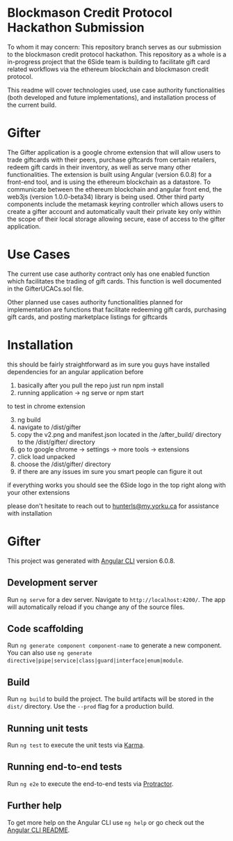 # Blockmason Credit Protocol Hackathon Submission

To whom it may concern: This repository branch serves as our submission to the blockmason credit protocol hackathon. This repository as a whole is a in-progress project that the 6Side team is building to facilitate gift card related workflows via the ethereum blockchain and blockmason credit protocol.

This readme will cover technologies used, use case authority functionalities (both developed and future implementations), and installation process of the current build.

# Gifter

The Gifter application is a google chrome extension that will allow users to trade giftcards with their peers, purchase giftcards from certain retailers, redeem gift cards in their inventory, as well as serve many other functionalities. The extension is built using Angular (version 6.0.8) for a front-end tool, and is using the ethereum blockchain as a datastore. To communicate between the ethereum blockchain and angular front end, the web3js (version 1.0.0-beta34) library is being used. Other third party components include the metamask keyring controller which allows users to create a gifter account and automatically vault their private key only within the scope of their local storage allowing secure, ease of access to the gifter application.

# Use Cases

The current use case authority contract only has one enabled function which facilitates the trading of gift cards. This function is well documented in the GifterUCACs.sol file.

Other planned use cases authority functionalities planned for implementation are functions that facilitate redeeming gift cards, purchasing gift cards, and posting marketplace listings for giftcards

# Installation

this should be fairly straightforward as im sure you guys have installed dependencies for an angular application before

1. basically after you pull the repo just run npm install
2. running application -> ng serve or npm start

to test in chrome extension

3. ng build
4. navigate to /dist/gifter
5. copy the v2.png and manifest.json located in the /after_build/ directory to the /dist/gifter/ directory
6. go to google chrome -> settings -> more tools -> extensions
7. click load unpacked
8. choose the /dist/gifter/ directory 
9. if there are any issues im sure you smart people can figure it out

if everything works you should see the 6Side logo in the top right along with your other extensions

please don't hesitate to reach out to hunterls@my.yorku.ca for assistance with installation

# Gifter

This project was generated with [Angular CLI](https://github.com/angular/angular-cli) version 6.0.8.

## Development server

Run `ng serve` for a dev server. Navigate to `http://localhost:4200/`. The app will automatically reload if you change any of the source files.

## Code scaffolding

Run `ng generate component component-name` to generate a new component. You can also use `ng generate directive|pipe|service|class|guard|interface|enum|module`.

## Build

Run `ng build` to build the project. The build artifacts will be stored in the `dist/` directory. Use the `--prod` flag for a production build.

## Running unit tests

Run `ng test` to execute the unit tests via [Karma](https://karma-runner.github.io).

## Running end-to-end tests

Run `ng e2e` to execute the end-to-end tests via [Protractor](http://www.protractortest.org/).

## Further help

To get more help on the Angular CLI use `ng help` or go check out the [Angular CLI README](https://github.com/angular/angular-cli/blob/master/README.md).
